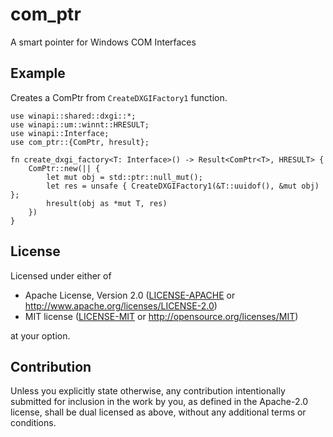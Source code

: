 # com_ptr

A smart pointer for Windows COM Interfaces

## Example
Creates a ComPtr from `CreateDXGIFactory1` function.

```
use winapi::shared::dxgi::*;
use winapi::um::winnt::HRESULT;
use winapi::Interface;
use com_ptr::{ComPtr, hresult};

fn create_dxgi_factory<T: Interface>() -> Result<ComPtr<T>, HRESULT> {
    ComPtr::new(|| {
        let mut obj = std::ptr::null_mut();
        let res = unsafe { CreateDXGIFactory1(&T::uuidof(), &mut obj) };
        hresult(obj as *mut T, res)
    })
}
```


## License

Licensed under either of

 * Apache License, Version 2.0
   ([LICENSE-APACHE](LICENSE-APACHE) or http://www.apache.org/licenses/LICENSE-2.0)
 * MIT license
   ([LICENSE-MIT](LICENSE-MIT) or http://opensource.org/licenses/MIT)

at your option.

## Contribution

Unless you explicitly state otherwise, any contribution intentionally submitted
for inclusion in the work by you, as defined in the Apache-2.0 license, shall be
dual licensed as above, without any additional terms or conditions.
